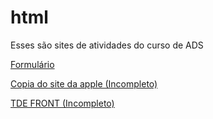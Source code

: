 # html

Esses são sites de atividades do curso de ADS

<a href="FormulárioAtv/index.html">Formulário</a>

<a href="aula2/index.html">Copia do site da apple (Incompleto)</a>

<a href="TDE---FRONT-END/index.html">TDE FRONT (Incompleto)</a>



 
